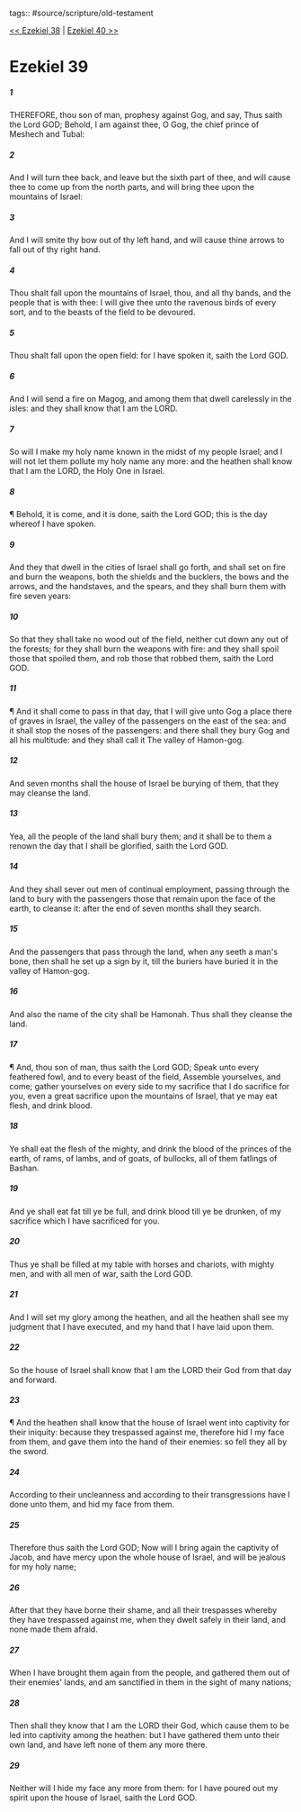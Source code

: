 tags:: #source/scripture/old-testament

[<< Ezekiel 38](old-testament/26_Ezekiel/Ezekiel_38.md) | [Ezekiel 40 >>](old-testament/26_Ezekiel/Ezekiel_40.md)

# Ezekiel 39

##### 1

THEREFORE, thou son of man, prophesy against Gog, and say, Thus saith the Lord GOD; Behold, I am against thee, O Gog, the chief prince of Meshech and Tubal:

##### 2

And I will turn thee back, and leave but the sixth part of thee, and will cause thee to come up from the north parts, and will bring thee upon the mountains of Israel:

##### 3

And I will smite thy bow out of thy left hand, and will cause thine arrows to fall out of thy right hand.

##### 4

Thou shalt fall upon the mountains of Israel, thou, and all thy bands, and the people that is with thee: I will give thee unto the ravenous birds of every sort, and to the beasts of the field to be devoured.

##### 5

Thou shalt fall upon the open field: for I have spoken it, saith the Lord GOD.

##### 6

And I will send a fire on Magog, and among them that dwell carelessly in the isles: and they shall know that I am the LORD.

##### 7

So will I make my holy name known in the midst of my people Israel; and I will not let them pollute my holy name any more: and the heathen shall know that I am the LORD, the Holy One in Israel.

##### 8

¶ Behold, it is come, and it is done, saith the Lord GOD; this is the day whereof I have spoken.

##### 9

And they that dwell in the cities of Israel shall go forth, and shall set on fire and burn the weapons, both the shields and the bucklers, the bows and the arrows, and the handstaves, and the spears, and they shall burn them with fire seven years:

##### 10

So that they shall take no wood out of the field, neither cut down any out of the forests; for they shall burn the weapons with fire: and they shall spoil those that spoiled them, and rob those that robbed them, saith the Lord GOD.

##### 11

¶ And it shall come to pass in that day, that I will give unto Gog a place there of graves in Israel, the valley of the passengers on the east of the sea: and it shall stop the noses of the passengers: and there shall they bury Gog and all his multitude: and they shall call it The valley of Hamon-gog.

##### 12

And seven months shall the house of Israel be burying of them, that they may cleanse the land.

##### 13

Yea, all the people of the land shall bury them; and it shall be to them a renown the day that I shall be glorified, saith the Lord GOD.

##### 14

And they shall sever out men of continual employment, passing through the land to bury with the passengers those that remain upon the face of the earth, to cleanse it: after the end of seven months shall they search.

##### 15

And the passengers that pass through the land, when any seeth a man's bone, then shall he set up a sign by it, till the buriers have buried it in the valley of Hamon-gog.

##### 16

And also the name of the city shall be Hamonah. Thus shall they cleanse the land.

##### 17

¶ And, thou son of man, thus saith the Lord GOD; Speak unto every feathered fowl, and to every beast of the field, Assemble yourselves, and come; gather yourselves on every side to my sacrifice that I do sacrifice for you, even a great sacrifice upon the mountains of Israel, that ye may eat flesh, and drink blood.

##### 18

Ye shall eat the flesh of the mighty, and drink the blood of the princes of the earth, of rams, of lambs, and of goats, of bullocks, all of them fatlings of Bashan.

##### 19

And ye shall eat fat till ye be full, and drink blood till ye be drunken, of my sacrifice which I have sacrificed for you.

##### 20

Thus ye shall be filled at my table with horses and chariots, with mighty men, and with all men of war, saith the Lord GOD.

##### 21

And I will set my glory among the heathen, and all the heathen shall see my judgment that I have executed, and my hand that I have laid upon them.

##### 22

So the house of Israel shall know that I am the LORD their God from that day and forward.

##### 23

¶ And the heathen shall know that the house of Israel went into captivity for their iniquity: because they trespassed against me, therefore hid I my face from them, and gave them into the hand of their enemies: so fell they all by the sword.

##### 24

According to their uncleanness and according to their transgressions have I done unto them, and hid my face from them.

##### 25

Therefore thus saith the Lord GOD; Now will I bring again the captivity of Jacob, and have mercy upon the whole house of Israel, and will be jealous for my holy name;

##### 26

After that they have borne their shame, and all their trespasses whereby they have trespassed against me, when they dwelt safely in their land, and none made them afraid.

##### 27

When I have brought them again from the people, and gathered them out of their enemies' lands, and am sanctified in them in the sight of many nations;

##### 28

Then shall they know that I am the LORD their God, which cause them to be led into captivity among the heathen: but I have gathered them unto their own land, and have left none of them any more there.

##### 29

Neither will I hide my face any more from them: for I have poured out my spirit upon the house of Israel, saith the Lord GOD.
